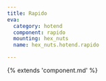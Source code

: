 ```yaml
---
title: Rapido
eva:
  category: hotend
  component: rapido
  mounting: hex_nuts
  name: hex_nuts.hotend.rapido

---
```


{% extends 'component.md' %}